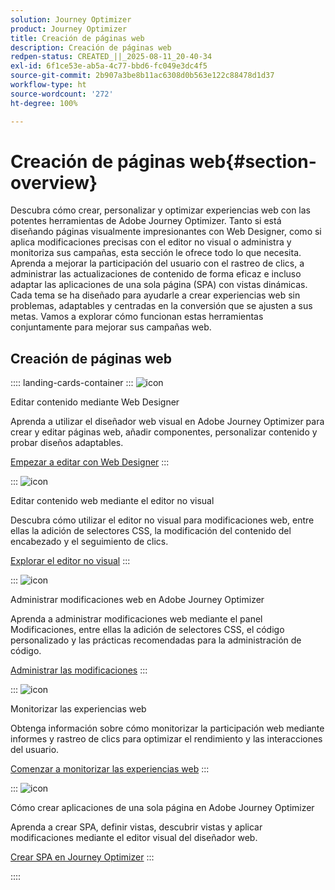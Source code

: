 ```yaml
---
solution: Journey Optimizer
product: Journey Optimizer
title: Creación de páginas web
description: Creación de páginas web
redpen-status: CREATED_||_2025-08-11_20-40-34
exl-id: 6f1ce53e-ab5a-4c77-bbd6-fc049e3dc4f5
source-git-commit: 2b907a3be8b11ac6308d0b563e122c88478d1d37
workflow-type: ht
source-wordcount: '272'
ht-degree: 100%

---
```


# Creación de páginas web{#section-overview}

Descubra cómo crear, personalizar y optimizar experiencias web con las potentes herramientas de Adobe Journey Optimizer. Tanto si está diseñando páginas visualmente impresionantes con Web Designer, como si aplica modificaciones precisas con el editor no visual o administra y monitoriza sus campañas, esta sección le ofrece todo lo que necesita. Aprenda a mejorar la participación del usuario con el rastreo de clics, a administrar las actualizaciones de contenido de forma eficaz e incluso adaptar las aplicaciones de una sola página (SPA) con vistas dinámicas. Cada tema se ha diseñado para ayudarle a crear experiencias web sin problemas, adaptables y centradas en la conversión que se ajusten a sus metas. Vamos a explorar cómo funcionan estas herramientas conjuntamente para mejorar sus campañas web.

## Creación de páginas web

:::: landing-cards-container
:::
![icon](https://cdn.experienceleague.adobe.com/icons/circle-play.svg)

Editar contenido mediante Web Designer

Aprenda a utilizar el diseñador web visual en Adobe Journey Optimizer para crear y editar páginas web, añadir componentes, personalizar contenido y probar diseños adaptables.

[Empezar a editar con Web Designer](../using/web/web-visual-editor.md)
:::

:::
![icon](https://cdn.experienceleague.adobe.com/icons/code-branch.svg)

Editar contenido web mediante el editor no visual

Descubra cómo utilizar el editor no visual para modificaciones web, entre ellas la adición de selectores CSS, la modificación del contenido del encabezado y el seguimiento de clics.

[Explorar el editor no visual](../using/web/web-non-visual-editor.md)
:::

:::
![icon](https://cdn.experienceleague.adobe.com/icons/gear.svg)

Administrar modificaciones web en Adobe Journey Optimizer

Aprenda a administrar modificaciones web mediante el panel Modificaciones, entre ellas la adición de selectores CSS, el código personalizado y las prácticas recomendadas para la administración de código.

[Administrar las modificaciones](../using/web/manage-web-modifications.md)
:::

:::
![icon](https://cdn.experienceleague.adobe.com/icons/chart-line.svg)

Monitorizar las experiencias web

Obtenga información sobre cómo monitorizar la participación web mediante informes y rastreo de clics para optimizar el rendimiento y las interacciones del usuario.

[Comenzar a monitorizar las experiencias web](../using/web/monitor-web-experiences.md)
:::

:::
![icon](https://cdn.experienceleague.adobe.com/icons/puzzle-piece.svg)

Cómo crear aplicaciones de una sola página en Adobe Journey Optimizer

Aprenda a crear SPA, definir vistas, descubrir vistas y aplicar modificaciones mediante el editor visual del diseñador web.

[Crear SPA en Journey Optimizer](../using/web/web-spa.md)
:::

::::
